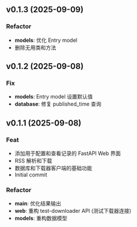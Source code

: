 ## v0.1.3 (2025-09-09)

### Refactor

- **models**: 优化 Entry model
- 删除无用类和方法

## v0.1.2 (2025-09-08)

### Fix

- **models**: Entry model 设置默认值
- **database**: 修复 published_time 查询

## v0.1.1 (2025-09-08)

### Feat

- 添加用于配置和查看记录的 FastAPI Web 界面
- RSS 解析和下载
- 数据库和下载器客户端的基础功能
- Initial commit

### Refactor

- **main**: 优化结果输出
- **web**: 重构 test-downloader API (测试下载器连接)
- **models**: 重构数据模型
